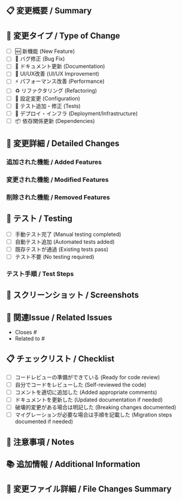 ## 📋 変更概要 / Summary

<!-- このPRで何を変更したかを簡潔に説明してください -->

## 🔧 変更タイプ / Type of Change

- [ ] 🆕 新機能 (New Feature)
- [ ] 🐛 バグ修正 (Bug Fix)
- [ ] 📝 ドキュメント更新 (Documentation)
- [ ] 🎨 UI/UX改善 (UI/UX Improvement)
- [ ] ⚡ パフォーマンス改善 (Performance)
- [ ] ♻️ リファクタリング (Refactoring)
- [ ] 🔧 設定変更 (Configuration)
- [ ] 🧪 テスト追加・修正 (Tests)
- [ ] 🚀 デプロイ・インフラ (Deployment/Infrastructure)
- [ ] 📦 依存関係更新 (Dependencies)

## 📖 変更詳細 / Detailed Changes

### 追加された機能 / Added Features

<!-- 新しく追加された機能について説明してください -->

### 変更された機能 / Modified Features

<!-- 既存機能への変更について説明してください -->

### 削除された機能 / Removed Features

<!-- 削除された機能について説明してください -->

## 🧪 テスト / Testing

- [ ] 手動テスト完了 (Manual testing completed)
- [ ] 自動テスト追加 (Automated tests added)
- [ ] 既存テストが通過 (Existing tests pass)
- [ ] テスト不要 (No testing required)

### テスト手順 / Test Steps

<!-- テスト手順があれば記載してください -->

## 📸 スクリーンショット / Screenshots

<!-- UI変更がある場合はスクリーンショットを添付してください -->

## 🔗 関連Issue / Related Issues

<!-- 関連するIssueがあればリンクを貼ってください -->

- Closes #
- Related to #

## 📋 チェックリスト / Checklist

- [ ] コードレビューの準備ができている (Ready for code review)
- [ ] 自分でコードをレビューした (Self-reviewed the code)
- [ ] コメントを適切に追加した (Added appropriate comments)
- [ ] ドキュメントを更新した (Updated documentation if needed)
- [ ] 破壊的変更がある場合は明記した (Breaking changes documented)
- [ ] マイグレーションが必要な場合は手順を記載した (Migration steps documented if needed)

## 🚨 注意事項 / Notes

<!-- レビュワーに伝えたい特別な注意事項があれば記載してください -->

## 📚 追加情報 / Additional Information

<!-- その他、参考になる情報があれば記載してください -->

## 📄 変更ファイル詳細 / File Changes Summary

<!-- 変更されたファイルとその内容を箇条書きで記載してください -->
<!-- 例: -->
<!-- - `package.json` - 新しいスクリプトコマンドを追加 -->
<!-- - `src/components/Button.tsx` - アクセシビリティ改善のためaria-labelを追加 -->
<!-- 詳細は別ファイルにまとめてもOK: [PR-changes-summary.md](./PR-changes-summary.md) -->
